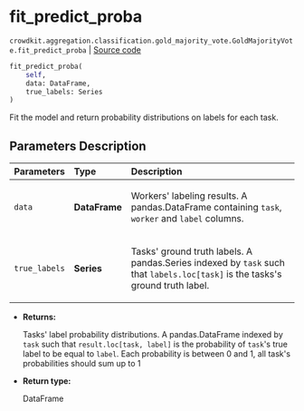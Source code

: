 # fit_predict_proba
`crowdkit.aggregation.classification.gold_majority_vote.GoldMajorityVote.fit_predict_proba` | [Source code](https://github.com/Toloka/crowd-kit/blob/v1.1.0/crowdkit/aggregation/classification/gold_majority_vote.py#L138)

```python
fit_predict_proba(
    self,
    data: DataFrame,
    true_labels: Series
)
```

Fit the model and return probability distributions on labels for each task.

## Parameters Description

| Parameters | Type | Description |
| :----------| :----| :-----------|
`data`|**DataFrame**|<p>Workers&#x27; labeling results. A pandas.DataFrame containing `task`, `worker` and `label` columns.</p>
`true_labels`|**Series**|<p>Tasks&#x27; ground truth labels. A pandas.Series indexed by `task` such that `labels.loc[task]` is the tasks&#x27;s ground truth label.</p>

* **Returns:**

  Tasks' label probability distributions.
A pandas.DataFrame indexed by `task` such that `result.loc[task, label]`
is the probability of `task`'s true label to be equal to `label`. Each
probability is between 0 and 1, all task's probabilities should sum up to 1

* **Return type:**

  DataFrame
